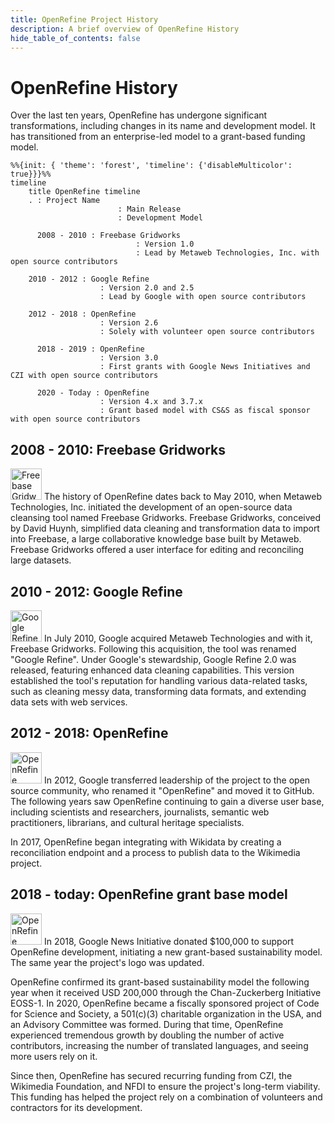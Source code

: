 ```yaml
---
title: OpenRefine Project History
description: A brief overview of OpenRefine History
hide_table_of_contents: false
---
```

# OpenRefine History 

Over the last ten years, OpenRefine has undergone significant transformations, including changes in its name and development model. It has transitioned from an enterprise-led model to a grant-based funding model.

```mermaid
%%{init: { 'theme': 'forest', 'timeline': {'disableMulticolor': true}}}%%
timeline
    title OpenRefine timeline
    . : Project Name
                        : Main Release
                        : Development Model

      2008 - 2010 : Freebase Gridworks
                            : Version 1.0
                            : Lead by Metaweb Technologies, Inc. with open source contributors

    2010 - 2012 : Google Refine
                    : Version 2.0 and 2.5
                    : Lead by Google with open source contributors

    2012 - 2018 : OpenRefine
                    : Version 2.6
                    : Solely with volunteer open source contributors

      2018 - 2019 : OpenRefine
                    : Version 3.0
                    : First grants with Google News Initiatives and CZI with open source contributors

      2020 - Today : OpenRefine
                    : Version 4.x and 3.7.x
                    : Grant based model with CS&S as fiscal sponsor with open source contributors
```

## 2008 - 2010: Freebase Gridworks
<img src="/img/logo/freebase.png" alt="Freebase Gridworks" height="50"/>
The history of OpenRefine dates back to May 2010, when Metaweb Technologies, Inc. initiated the development of an open-source data cleansing tool named Freebase Gridworks. Freebase Gridworks, conceived by David Huynh, simplified data cleaning and transformation data to import into Freebase, a large collaborative knowledge base built by Metaweb. Freebase Gridworks offered a user interface for editing and reconciling large datasets.

## 2010 - 2012: Google Refine
<img src="/img/logo/google-refine.png" alt="Google Refine" height="50"/>
In July 2010, Google acquired Metaweb Technologies and with it, Freebase Gridworks. Following this acquisition, the tool was renamed "Google Refine". Under Google's stewardship, Google Refine 2.0 was released, featuring enhanced data cleaning capabilities. This version established the tool's reputation for handling various data-related tasks, such as cleaning messy data, transforming data formats, and extending data sets with web services.

## 2012 - 2018: OpenRefine
<img src="/img/logo/open-refine.png" alt="OpenRefine" height="50"/>
In 2012, Google transferred leadership of the project to the open source community, who renamed it "OpenRefine" and moved it to GitHub. The following years saw OpenRefine continuing to gain a diverse user base, including scientists and researchers, journalists, semantic web practitioners, librarians, and cultural heritage specialists.

In 2017, OpenRefine began integrating with Wikidata by creating a reconciliation endpoint and a process to publish data to the Wikimedia project.

## 2018 - today: OpenRefine grant base model
<img src="/img/logo/OpenRefine.png" alt="OpenRefine" height="50"/>
In 2018, Google News Initiative donated $100,000 to support OpenRefine development, initiating a new grant-based sustainability model. The same year the project's logo was updated.

OpenRefine confirmed its grant-based sustainability model the following year when it received USD 200,000 through the Chan-Zuckerberg Initiative EOSS-1. In 2020, OpenRefine became a fiscally sponsored project of Code for Science and Society, a 501(c)(3) charitable organization in the USA, and an Advisory Committee was formed. During that time, OpenRefine experienced tremendous growth by doubling the number of active contributors, increasing the number of translated languages, and seeing more users rely on it.

Since then, OpenRefine has secured recurring funding from CZI, the Wikimedia Foundation, and NFDI to ensure the project's long-term viability. This funding has helped the project rely on a combination of volunteers and contractors for its development.

